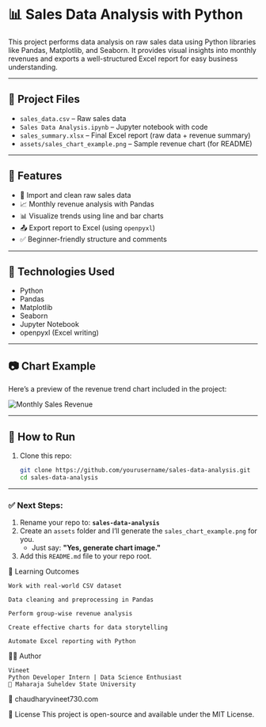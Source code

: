 # 📊 Sales Data Analysis with Python

This project performs data analysis on raw sales data using Python libraries like Pandas, Matplotlib, and Seaborn. It provides visual insights into monthly revenues and exports a well-structured Excel report for easy business understanding.

---

## 📁 Project Files

- `sales_data.csv` – Raw sales data
- `Sales Data Analysis.ipynb` – Jupyter notebook with code
- `sales_summary.xlsx` – Final Excel report (raw data + revenue summary)
- `assets/sales_chart_example.png` – Sample revenue chart (for README)

---

## 🚀 Features

- 📂 Import and clean raw sales data
- 📈 Monthly revenue analysis with Pandas
- 📊 Visualize trends using line and bar charts
- 📤 Export report to Excel (using `openpyxl`)
- ✅ Beginner-friendly structure and comments

---

## 🔧 Technologies Used

- Python
- Pandas
- Matplotlib
- Seaborn
- Jupyter Notebook
- openpyxl (Excel writing)

---

## 📷 Chart Example

Here’s a preview of the revenue trend chart included in the project:

![Monthly Sales Revenue](assets/sales_chart_example.png)

---

## 📌 How to Run

1. Clone this repo:
   ```bash
   git clone https://github.com/yourusername/sales-data-analysis.git
   cd sales-data-analysis


---

### ✅ Next Steps:
1. Rename your repo to: **`sales-data-analysis`**
2. Create an `assets` folder and I’ll generate the `sales_chart_example.png` for you.
   - Just say: **"Yes, generate chart image."**
3. Add this `README.md` file to your repo root.

🎯 Learning Outcomes
    
    Work with real-world CSV dataset
    
    Data cleaning and preprocessing in Pandas

    Perform group-wise revenue analysis

    Create effective charts for data storytelling

    Automate Excel reporting with Python

👨‍💻 Author

    Vineet
    Python Developer Intern | Data Science Enthusiast
    📍 Maharaja Suheldev State University
📧 chaudharyvineet730.com

📜 License
This project is open-source and available under the MIT License.






